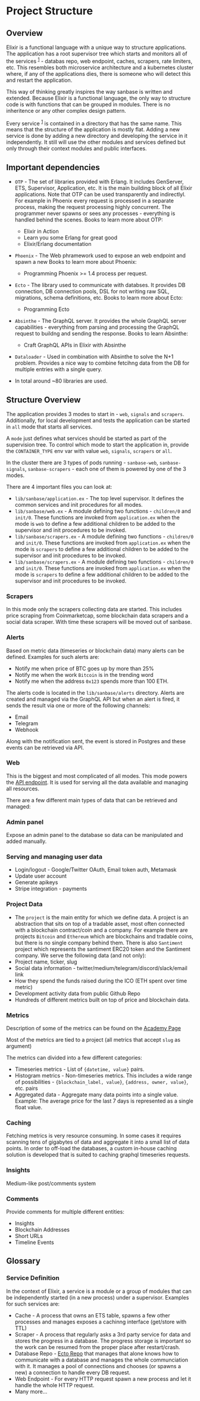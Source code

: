 # Project Structure

## Overview

Elixir is a functional language with a unique way to structure applications. The
application has a root supervisor tree which starts and monitors all of the
services <sup>[1](#service-definition)</sup> - databas repo, web endpoint,
caches, scrapers, rate limiters, etc. This resembles both microservice
architecture and a kubernetes cluster where, if any of the applications dies,
there is someone who will detect this and restart the application.

This way of thinking greatly inspires the way sanbase is written and extended.
Because Elixir is a functional language, the only way to structure code is with
functions that can be grouped in modules. There is no inheritence or any other
complex design pattern.

Every service <sup>[1](#service-definition)</sup> is contained in a directory
that has the same name. This means that the structure of the application is mostly
flat. Adding a new service is done by adding a new directory and developing the
service in it independently. It still will use the other modules and services
defined but only through their context modules and public interfaces.

## Important dependencies

- `OTP` - The set of libraries provided with Erlang. It includes GenServer, ETS,
  Supervisor, Application, etc. It is the main building block of all Elixir
  applications. Note that OTP can be used transparently and indirectlyl. For
  example in Phoenix every request is processed in a separate process, making
  the request processing highly concurrent. The programmer never spawns or sees
  any processes - everything is handled behind the scenes.
  Books to learn more about OTP:

  - Elixir in Action
  - Learn you some Erlang for great good
  - Elixir/Erlang documentation

- `Phoenix` - The Web phramework used to expose an web endpoint and spawn a new
  Books to learn more about Phoenix:

  - Programming Phoenix >= 1.4
    process per request.

- `Ecto` - The library used to communicate with databses. It provides DB
  connection, DB connection pools, DSL for not writing raw SQL, migrations,
  schema definitions, etc.
  Books to learn more about Ecto:

  - Programming Ecto

- `Absinthe` - The GraphQL server. It provides the whole GraphQL server
  capabilities - everything from parsing and processing the GraphQL request to
  buildng and sending the response.
  Books to learn Absinthe:

  - Craft GraphQL APIs in Elixir with Absinthe

- `Dataloader` - Used in combination with Absinthe to solve the N+1 problem.
  Provides a nice way to combine fetcihng data from the DB for multiple entries
  with a single query.

- In total around ~80 libraries are used.

## Structure Overview

The application provides 3 modes to start in - `web`, `signals` and `scrapers`.
Additionally, for local development and tests the application can be started in
`all` mode that starts all services.

A `mode` just defines what services should be started as part of the supervision
tree. To control which mode to start the application in, provide the
`CONTAINER_TYPE` env var with value `web`, `signals`, `scrapers` or `all`.

In the cluster there are 3 types of pods running - `sanbase-web`,
`sanbase-signals`, `sanbase-scrapers` - each one of them is powered by one of
the 3 modes.

There are 4 important files you can look at:

- `lib/sanbase/application.ex` - The top level supervisor. It defines the common
  services and init procedures for all modes.
- `lib/sanbase/web.ex` - A module defining two functions - `children/0` and
  `init/0`. These functions are invoked from `application.ex` when the mode is
  `web` to define a few additional children to be added to the supervisor and
  init procedures to be invoked.
- `lib/sanbase/scrapers.ex` - A module defining two functions - `children/0` and
  `init/0`. These functions are invoked from `application.ex` when the mode is
  `scrapers` to define a few additional children to be added to the supervisor
  and init procedures to be invoked.
- `lib/sanbase/scrapers.ex` - A module defining two functions - `children/0` and
  `init/0`. These functions are invoked from `application.ex` when the mode is
  `scrapers` to define a few additional children to be added to the supervisor
  and init procedures to be invoked.

### Scrapers

In this mode only the scrapers collecting data are started. This
includes price scraping from Coinmarketcap, some blockchain data scrapers and
a social data scraper. With time these scrapers will be moved out of sanbase.

### Alerts

Based on metric data (timeseries or blockchain data) many alerts can
be defined. Examples for such alerts are:

- Notify me when price of BTC goes up by more than 25%
- Notify me when the work `Bitcoin` is in the trending word
- Notify me when the address `0x123` spends more than 100 ETH.

The alerts code is located in the `lib/sanbase/alerts` directory.
Alerts are created and managed via the GraphQL API but when an alert
is fired, it sends the result via one or more of the following channels:

- Email
- Telegram
- Webhook

Along with the notification sent, the event is stored in Postgres and these
events can be retrieved via API.

### Web

This is the biggest and most complicated of all modes. This mode powers the [API
endpoint](https://api.santiment.net/graphiql). It is used for serving all the
data available and managing all resources.

There are a few different main types of data that can be retrieved and managed:

### Admin panel

Expose an admin panel to the database so data can be manipulated and added manually.

### Serving and managing user data

- Login/logout - Google/Twitter OAuth, Email token auth, Metamask
- Update user account
- Generate apikeys
- Stripe integration - payments

### Project Data

- The `project` is the main entity for which we define data. A project is an
  abstraction that sits on top of a tradable asset, most often connected with
  a blockchain contract/coin and a company. For example there are projects
  `Bitcoin` and `Ethereum` which are blockchains and tradable coins, but there
  is no single company behind them. There is also `Santiment` project which
  represents the santiment ERC20 token and the Santiment company.
  We serve the following data (and not only):
- Project name, ticker, slug
- Social data information - twitter/medium/telegram/discord/slack/email link
- How they spend the funds raised during the ICO (ETH spent over time metric)
- Development activity data from public Github Repo
- Hundreds of different metrics built on top of price and blockchain data.

### Metrics

Description of some of the metrics can be found on the [Academy Page](https://academy.santiment.net/metrics/)

Most of the metrics are tied to a project (all metrics that accept `slug` as
argument)

The metrics can divided into a few different categories:

- Timeseries metrics - List of `{datetime, value}` pairs.
- Histogram metrics - Non-timeseries metrics. This includes a wide range of
  possibilities - `{blockchain_label, value}`, `{address, owner, value}`, etc.
  pairs
- Aggregated data - Aggregate many data points into a single value. Example: The
  average price for the last 7 days is represented as a single float value.

### Caching

Fetching metrics is very resource consuming. In some cases it requires scanning
tens of gigabytes of data and aggregate it into a small list of data points. In
order to off-load the databases, a custom in-house caching solution is developed
that is suited to caching graphql timeseries requests.

### Insights

Medium-like post/comments system

### Comments

Provide comments for multiple different entities:

- Insights
- Blockchain Addresses
- Short URLs
- Timeline Events

## Glossary

### Service Definition

In the context of Elixir, a service is a module or a group of modules that can
be independently started (in a new process) under a supervisor. Examples for
such services are:

- Cache - A process that owns an ETS table, spawns a few other processes and
  manages exposes a cachinng interface (get/store with TTL)
- Scraper - A process that regularly asks a 3rd party service for data and
  stores the progress in a database. The progress storage is important so the
  work can be resumed from the proper place after restart/crash.
- Database Repo - [Ecto Repo](https://hexdocs.pm/ecto/Ecto.Repo.html) that
  manages that alone knows how to communicate with a database and manages the
  whole communciation with it. It manages a pool of connections and chooses (or
  spawns a new) a connection to handle every DB request.
- Web Endpoint - For every HTTP request spawn a new process and let it handle
  the whole HTTP request.
- Many more...
